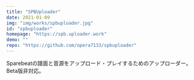 ```yaml
---
title: "SPBUploader"
date: 2021-01-09 
img: "img/works/spbuploader.jpg"
id: "spbuploader"
homepage: "https://spb.uploader.work"
demo: ""
repo: "https://github.com/opera7133/spbuploader"
---
```

Sparebeatの譜面と音源をアップロード・プレイするためのアップローダー。
Beta版非対応。